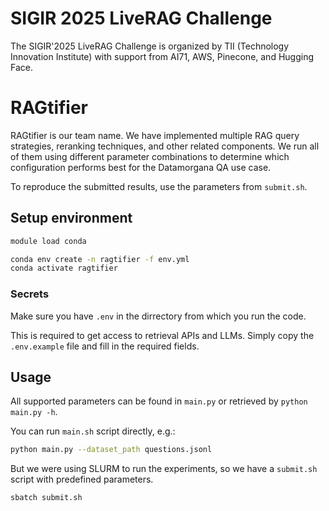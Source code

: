 # SIGIR 2025 LiveRAG Challenge
The SIGIR'2025 LiveRAG Challenge is organized by TII (Technology Innovation Institute) with support from AI71, AWS, Pinecone, and Hugging Face. 

# RAGtifier  

RAGtifier is our team name. We have implemented multiple RAG query strategies, reranking techniques, and other related components.
We run all of them using different parameter combinations to determine which configuration performs best for the Datamorgana QA use case.
 
To reproduce the submitted results, use the parameters from `submit.sh`.

## Setup environment

```bash
module load conda

conda env create -n ragtifier -f env.yml
conda activate ragtifier
```

### Secrets

Make sure you have `.env` in the dirrectory from which you run the code.

This is required to get access to retrieval APIs and LLMs. Simply copy the `.env.example` file and fill in the required fields.

## Usage

All supported parameters can be found in `main.py` or retrieved by `python main.py -h`.

You can run `main.sh` script directly, e.g.:

```bash
python main.py --dataset_path questions.jsonl
```

But we were using SLURM to run the experiments, so we have a `submit.sh` script with predefined parameters.

```bash
sbatch submit.sh
```
